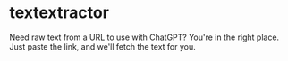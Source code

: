 # textextractor
Need raw text from a URL to use with ChatGPT? You're in the right place. Just paste the link, and we'll fetch the text for you.
